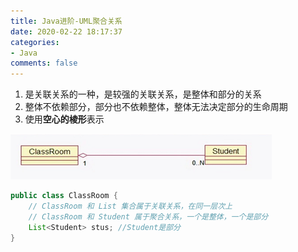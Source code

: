 ```yaml
---
title: Java进阶-UML聚合关系
date: 2020-02-22 18:17:37
categories:
- Java
comments: false
---
```




1. 是关联关系的一种，是较强的关联关系，是整体和部分的关系
2. 整体不依赖部分，部分也不依赖整体，整体无法决定部分的生命周期
3. 使用**空心的棱形**表示

<!-- more -->

![image-20200222182136466](https://raw.githubusercontent.com/ZhangWei2222/PictureBed/master/img/20200528120406.png)

```java
public class ClassRoom {
    // ClassRoom 和 List 集合属于关联关系，在同一层次上
    // ClassRoom 和 Student 属于聚合关系，一个是整体，一个是部分
    List<Student> stus; //Student是部分
}
```

